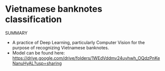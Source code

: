 # Vietnamese banknotes classification
SUMMARY
  - A practice of Deep Learning, particularly Computer Vision for the purpose of recognizing Vietnamese banknotes.
  - Model can be found here: https://drive.google.com/drive/folders/1WEdVddmv24uyhwh_OQdzPnKeNanuHyAL?usp=sharing
